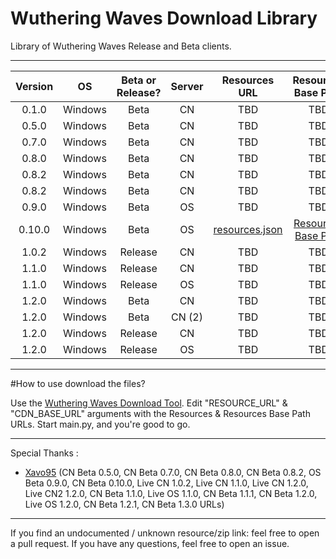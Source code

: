 # Wuthering Waves Download Library

Library of Wuthering Waves Release and Beta clients.

___

| Version | OS | Beta or Release? | Server |                                Resources URL                                 | Resources Base Path | Status |
|:-------:|:--:|:----:|:-------:|:---------------------------------------------------------------------------------------:|:-------------------:|:------:|
| 0.1.0 | Windows | Beta | CN | TBD | TBD | TBD |
| 0.5.0 | Windows | Beta | CN | TBD | TBD | TBD |
| 0.7.0 | Windows | Beta | CN | TBD | TBD | TBD |
| 0.8.0 | Windows | Beta | CN | TBD | TBD | TBD |
| 0.8.2 | Windows | Beta | CN | TBD | TBD | TBD |
| 0.8.2 | Windows | Beta | CN | TBD | TBD | TBD |
| 0.9.0 | Windows | Beta | OS | TBD | TBD | TBD |
| 0.10.0 | Windows | Beta | OS | [resources.json](https://hw-pcdownload-qcloud.aki-game.net/pcstarter/prod/game/G153/0.10.0/qZGzaUF5yMLEQzOfuJdeELCAp5mC88tO/resource.json) | [Resources Base Path](https://hw-pcdownload-qcloud.aki-game.net/pcstarter/prod/game/G153/0.10.0/qZGzaUF5yMLEQzOfuJdeELCAp5mC88tO/zip/) | Active |
| 1.0.2 | Windows | Release | CN | TBD | TBD | TBD |
| 1.1.0 | Windows | Release | CN | TBD | TBD | TBD |
| 1.1.0 | Windows | Release | OS | TBD | TBD | TBD |
| 1.2.0 | Windows | Beta | CN | TBD | TBD | TBD |
| 1.2.0 | Windows | Beta | CN (2) | TBD | TBD | TBD |
| 1.2.0 | Windows | Release | CN | TBD | TBD | TBD |
| 1.2.0 | Windows | Release | OS | TBD | TBD | TBD |

___
#How to use download the files?

Use the [Wuthering Waves Download Tool](https://github.com/ClostroOffi/wuwa-dl-tool).
Edit "RESOURCE_URL" & "CDN_BASE_URL" arguments with the Resources & Resources Base Path URLs.
Start main.py, and you're good to go.

___
Special Thanks : 
- [Xavo95](https://github.com/xavo95) (CN Beta 0.5.0, CN Beta 0.7.0, CN Beta 0.8.0, CN Beta 0.8.2, OS Beta 0.9.0, CN Beta 0.10.0, Live CN 1.0.2, Live CN 1.1.0, Live CN 1.2.0, Live CN2 1.2.0, CN Beta 1.1.0, Live OS 1.1.0, CN Beta 1.1.1, CN Beta 1.2.0, Live OS 1.2.0, CN Beta 1.2.1, CN Beta 1.3.0 URLs)

___
If you find an undocumented / unknown resource/zip link: feel free to open a pull request. 
If you have any questions, feel free to open an issue.
